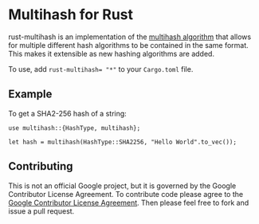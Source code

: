 Multihash for Rust
=====

rust-multihash is an implementation of the [multihash algorithm](https://github.com/jbenet/go-multihash) that allows for multiple different hash algorithms to be contained in the same format. This makes it extensible as new hashing algorithms are added.

To use, add `rust-multihash= "*"` to your `Cargo.toml` file.

Example
----
To get a SHA2-256 hash of a string:
```
use multihash::{HashType, multihash};

let hash = multihash(HashType::SHA2256, "Hello World".to_vec());
```

Contributing
----
This is not an official Google project, but it is governed by the Google Contributor License Agreement. To contribute code please agree to the [Google Contributor License Agreement](https://cla.developers.google.com/about/google-individual). Then please feel free to fork and issue a pull request.
